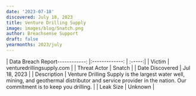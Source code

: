 ```yaml
---
date: '2023-07-18'
discovered: July 18, 2023
title: Venture Drilling Supply
image: images/blog/Snatch.png
author: Breachsense Support
draft: false
yearmonths: 2023/july
---
```


| Data Breach Report------------:     |:-------------:    | :-----:|
| Victim      | venturedrillingsupply.com      | 
| Threat Actor      | Snatch      | 
| Date Discovered      | Jul 18, 2023      | 
| Description      | Venture Drilling Supply is the largest water well, mining, and geothermal distributor and service provider in the nation. Our commitment is to keep you drilling.      | 
| Leak Size      | Unknown      | 

